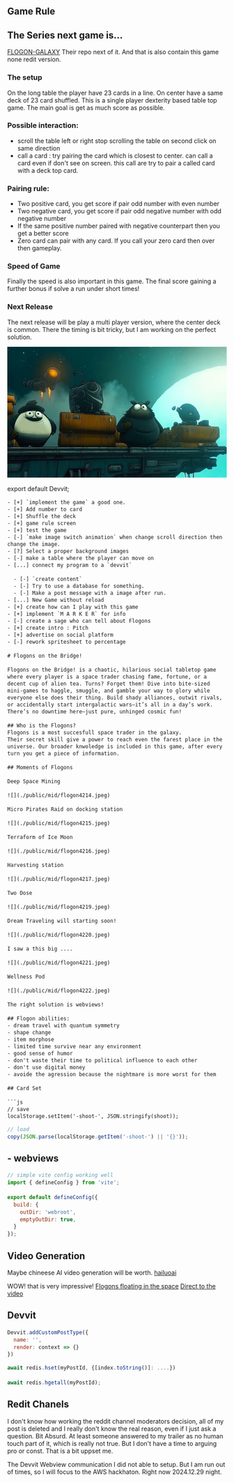 ## Game Rule

## The Series next game is...
[FLOGON-GALAXY](https://flogon-galaxy.vercel.app/)
Their repo next of it. And that is also contain this game none redit version.

### The setup
On the long table the player have 23 cards in a line. On center have a same deck of 23 card shuffled.
This is a single player dexterity based table top game. The main goal is get as much score as possible.

### Possible interaction:
- scroll the table left or right stop scrolling the table on second click on same direction
- call a card : try pairing the card which is closest to center. can call a card even if don't see on screen. this call are try to pair a called card with a deck top card.

### Pairing rule:
- Two positive card, you get score if pair odd number with even number
- Two negative card, you get score if pair odd negative number with odd negative number
- If the same positive number paired with negative counterpart then you get a better score
- Zero card can pair with any card. If you call your zero card then over then gameplay.

### Speed of Game
Finally the speed is also important in this game. The final score gaining a further bonus if solve a run under short times!

### Next Release
The next release will be play a multi player version, where the center deck is common. There the timing is bit tricky, but I am working on the perfect solution.

![](./public/mid/flogon4217.jpeg)


export default Devvit;
```
- [+] `implement the game` a good one.
- [+] Add number to card
- [+] Shuffle the deck
- [+] game rule screen
- [+] test the game
- [-] `make image switch animation` when change scroll direction then change the image.
- [?] Select a proper background images
- [-] make a table where the player can move on
- [...] connect my program to a `devvit`

  - [-] `create content`
  - [-] Try to use a database for something.
  - [-] Make a post message with a image after run.
- [...] New Game without reload
- [+] create how can I play with this game
- [+] implement `M A R K E R` for info
- [-] create a sage who can tell about Flogons
- [+] create intro : Pitch
- [+] advertise on social platform
- [-] rework spritesheet to percentage

# Flogons on the Bridge!

Flogons on the Bridge! is a chaotic, hilarious social tabletop game where every player is a space trader chasing fame, fortune, or a decent cup of alien tea. Turns? Forget them! Dive into bite-sized mini-games to haggle, smuggle, and gamble your way to glory while everyone else does their thing. Build shady alliances, outwit rivals, or accidentally start intergalactic wars—it’s all in a day’s work. There’s no downtime here—just pure, unhinged cosmic fun!

## Who is the Flogons?
Flogons is a most succesfull space trader in the galaxy.
Their secret skill give a power to reach even the farest place in the universe. Our broader knwoledge is included in this game, after every turn you get a piece of information.

## Moments of Flogons

Deep Space Mining

![](./public/mid/flogon4214.jpeg)

Micro Pirates Raid on docking station

![](./public/mid/flogon4215.jpeg)

Terraform of Ice Moon

![](./public/mid/flogon4216.jpeg)

Harvesting station

![](./public/mid/flogon4217.jpeg)

Two Dose

![](./public/mid/flogon4219.jpeg)

Dream Traveling will starting soon!

![](./public/mid/flogon4220.jpeg)

I saw a this big ....

![](./public/mid/flogon4221.jpeg)

Wellness Pod

![](./public/mid/flogon4222.jpeg)

The right solution is webviews!

## Flogon abilities:
- dream travel with quantum symmetry
- shape change
- item morphose
- limited time survive near any environment
- good sense of humor
- don't waste their time to political influence to each other
- don't use digital money
- avoide the agression because the nightmare is more worst for them

## Card Set

```js
// save
localStorage.setItem('-shoot-', JSON.stringify(shoot));
```

```js
// load
copy(JSON.parse(localStorage.getItem('-shoot-') || '{}'));
```

## - webviews

```js
// simple vite config working well
import { defineConfig } from 'vite';

export default defineConfig({
  build: {
    outDir: 'webroot',
    emptyOutDir: true,
  }
});
```

## Video Generation

Maybe chineese AI video generation will be worth.
[hailuoai](https://hailuoai.video/create)

WOW! that is very impressive!
[Flogons floating in the space](https://hailuoai.video/create/324701351598858241)
[Direct to the video](https://hailuoai.video/share/dOkz0KpoNb3P)

## Devvit

```js
Devvit.addCustomPostType({
  name: '',
  render: context => {}
})
```
```js
await redis.hset(myPostId, {[index.toString()]: ....})

await redis.hgetall(myPostId);
```

## Redit Chanels
I don't know how working the reddit channel moderators decision, all of my post is deleted and I really don't know the real reason, even if I just ask a question. Bit Absurd. At least someone answered to my trailer as no human touch part of it, which is really not true. But I don't have a time to arguing pro or const. That is a bit uppset me.

The Devvit Webview communication I did not able to setup. But I am run out of times, so I will focus to the AWS hackhaton. Right now 2024.12.29 night.
